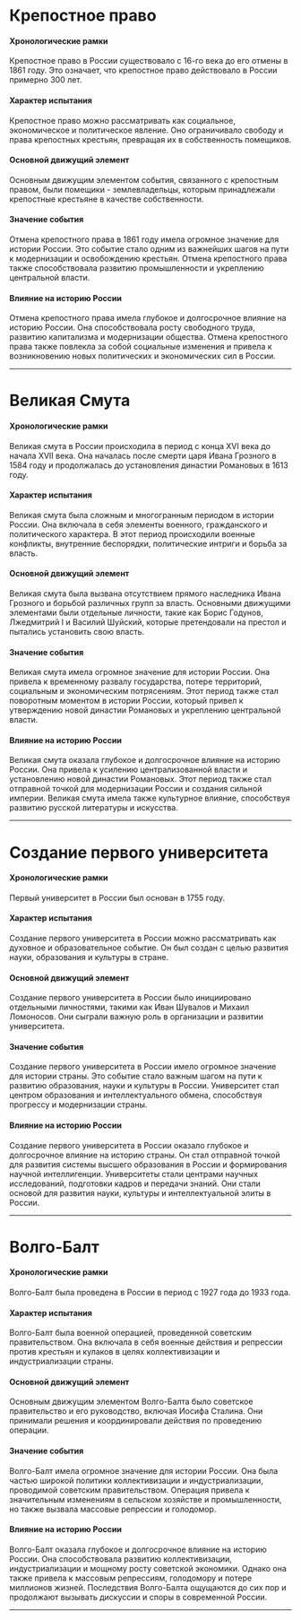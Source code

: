 # Крепостное право
#### Хронологические рамки

Крепостное право в России существовало с 16-го века до его отмены в 1861 году. Это означает, что крепостное право действовало в России примерно 300 лет.

#### Характер испытания

Крепостное право можно рассматривать как социальное, экономическое и политическое явление. Оно ограничивало свободу и права крепостных крестьян, превращая их в собственность помещиков.

#### Основной движущий элемент

Основным движущим элементом события, связанного с крепостным правом, были помещики - землевладельцы, которым принадлежали крепостные крестьяне в качестве собственности.

#### Значение события

Отмена крепостного права в 1861 году имела огромное значение для истории России. Это событие стало одним из важнейших шагов на пути к модернизации и освобождению крестьян. Отмена крепостного права также способствовала развитию промышленности и укреплению центральной власти.

#### Влияние на историю России

Отмена крепостного права имела глубокое и долгосрочное влияние на историю России. Она способствовала росту свободного труда, развитию капитализма и модернизации общества. Отмена крепостного права также повлекла за собой социальные изменения и привела к возникновению новых политических и экономических сил в России.

------
# Великая Смута

#### Хронологические рамки
Великая смута в России происходила в период с конца XVI века до начала XVII века. Она началась после смерти царя Ивана Грозного в 1584 году и продолжалась до установления династии Романовых в 1613 году.

#### Характер испытания
Великая смута была сложным и многогранным периодом в истории России. Она включала в себя элементы военного, гражданского и политического характера. В этот период происходили военные конфликты, внутренние беспорядки, политические интриги и борьба за власть.

#### Основной движущий элемент
Великая смута была вызвана отсутствием прямого наследника Ивана Грозного и борьбой различных групп за власть. Основными движущими элементами были отдельные личности, такие как Борис Годунов, Лжедмитрий I и Василий Шуйский, которые претендовали на престол и пытались установить свою власть.

#### Значение события
Великая смута имела огромное значение для истории России. Она привела к временному развалу государства, потере территорий, социальным и экономическим потрясениям. Этот период также стал поворотным моментом в истории России, который привел к утверждению новой династии Романовых и укреплению центральной власти.

#### Влияние на историю России
Великая смута оказала глубокое и долгосрочное влияние на историю России. Она привела к усилению централизованной власти и установлению новой династии Романовых. Этот период также стал отправной точкой для модернизации России и создания сильной империи. Великая смута имела также культурное влияние, способствуя развитию русской литературы и искусства.

--------

# Создание первого университета

#### Хронологические рамки
Первый университет в России был основан в 1755 году.

#### Характер испытания
Создание первого университета в России можно рассматривать как духовное и образовательное событие. Он был создан с целью развития науки, образования и культуры в стране.

#### Основной движущий элемент
Создание первого университета в России было инициировано отдельными личностями, такими как Иван Шувалов и Михаил Ломоносов. Они сыграли важную роль в организации и развитии университета.

#### Значение события
Создание первого университета в России имело огромное значение для истории страны. Это событие стало важным шагом на пути к развитию образования, науки и культуры в России. Университет стал центром образования и интеллектуального обмена, способствуя прогрессу и модернизации страны.

#### Влияние на историю России
Создание первого университета в России оказало глубокое и долгосрочное влияние на историю страны. Он стал отправной точкой для развития системы высшего образования в России и формирования научной интеллигенции. Университеты стали центрами научных исследований, подготовки кадров и передачи знаний. Они стали основой для развития науки, культуры и интеллектуальной элиты в России.

-----
# Волго-Балт

#### Хронологические рамки
Волго-Балт была проведена в России в период с 1927 года до 1933 года.

#### Характер испытания
Волго-Балт была военной операцией, проведенной советским правительством. Она включала в себя военные действия и репрессии против крестьян и кулаков в целях коллективизации и индустриализации страны.

#### Основной движущий элемент
Основным движущим элементом Волго-Балта было советское правительство и его руководство, включая Иосифа Сталина. Они принимали решения и координировали действия по проведению операции.

#### Значение события
Волго-Балт имела огромное значение для истории России. Она была частью широкой политики коллективизации и индустриализации, проводимой советским правительством. Операция привела к значительным изменениям в сельском хозяйстве и промышленности, но также вызвала массовые репрессии и голодомор.

#### Влияние на историю России
Волго-Балт оказала глубокое и долгосрочное влияние на историю России. Она способствовала развитию коллективизации, индустриализации и мощному росту советской экономики. Однако она также привела к массовым репрессиям, голодомору и потере миллионов жизней. Последствия Волго-Балта ощущаются до сих пор и продолжают вызывать дискуссии и споры в современной России.

-----

